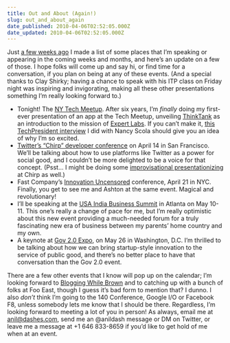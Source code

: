 ```yaml
---
title: Out and About (Again!)
slug: out_and_about_again
date_published: 2010-04-06T02:52:05.000Z
date_updated: 2010-04-06T02:52:05.000Z
---
```


Just [a few weeks ago](http://dashes.com/anil/2010/02/out-and-about.html) I made a list of some places that I’m speaking or appearing in the coming weeks and months, and here’s an update on a few of those. I hope folks will come up and say hi, or find time for a conversation, if you plan on being at any of these events. (And a special thanks to Clay Shirky; having a chance to speak with his ITP class on Friday night was inspiring and invigorating, making all these other presentations something I’m really looking forward to.)

- Tonight! The [NY Tech Meetup](http://www.meetup.com/ny-tech/calendar/12961814/). After six years, I’m *finally* doing my first-ever presentation of an app at the Tech Meetup, unveiling [ThinkTank](http://thinktankapp.com/) as an introduction to the mission of [Expert Labs](http://expertlabs.org/). If you can’t make it, [this TechPresident interview](http://bit.ly/tpelns) I did with Nancy Scola should give you an idea of why I’m so excited.
- [Twitter’s “Chirp” developer conference](http://chirp.twitter.com/) on April 14 in San Francisco. We’ll be talking about how to use platforms like Twitter as a power for social good, and I couldn’t be more delighted to be a voice for that concept. (Psst… I might be doing some [improvisational presentationizing](http://dashes.com/anil/2008/03/video-makes-it-real.html) at Chirp as well.)
- Fast Company’s [Innovation Uncensored](http://innovationuncensored.com/) conference, April 21 in NYC. Finally, you get to see me and Ashton at the same event. Magical and revolutionary!
- I’ll be speaking at the [USA India Business Summit](http://www.usaindiabusinesssummit.com/) in Atlanta on May 10-11. This one’s really a change of pace for me, but I’m really optimistic about this new event providing a much-needed forum for a truly fascinating new era of business between my parents’ home country and my own.
- A keynote at [Gov 2.0 Expo](http://www.gov2expo.com/gov2expo2010/public/schedule/detail/13854), on May 26 in Washington, D.C. I’m thrilled to be talking about how we can bring startup-style innovation to the service of public good, and there’s no better place to have that conversation than the Gov 2.0 event.

There are a few other events that I know will pop up on the calendar; I’m looking forward to [Blogging While Brown](http://bloggingwhilebrown.com/) and to catching up with a bunch of folks at Foo East, though I guess it’s bad form to mention that? I dunno. I also *don’t* think I’m going to the 140 Conference, Google I/O or Facebook F8, unless somebody lets me know that I should be there. Regardless, I’m looking forward to meeting a lot of you in person! As always, email me at [anil@dashes.com](mailto:anil@dashes.com), send me an @anildash message or DM on Twitter, or leave me a message at +1 646 833-8659 if you’d like to get hold of me when at an event.
